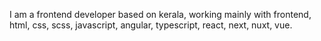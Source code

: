 I am a frontend developer based on kerala, working mainly with frontend, html, css, scss, javascript, angular, typescript, react, next, nuxt, vue.

